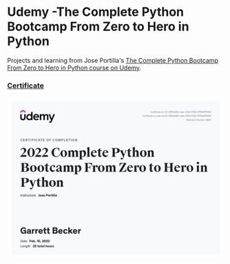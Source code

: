 # Udemy -The Complete Python Bootcamp From Zero to Hero in Python

Projects and learning from Jose Portilla's [The Complete Python Bootcamp From Zero to Hero in Python course on Udemy](https://www.udemy.com/course/complete-python-bootcamp/).

### [Certificate](https://www.udemy.com/certificate/UC-530e3a5b-cade-434d-97d2-3753b87fb5df/)

!["Certificate"](./Certificate.jpg)
